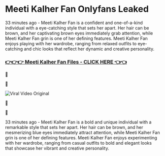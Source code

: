 # Meeti Kalher Fan Onlyfans Leaked

<p>33 minutes ago - Meeti Kalher Fan is a confident and one-of-a-kind individual with a eye-catching style that sets her apart. Her hair can be brown, and her captivating brown eyes immediately grab attention, while Meeti Kalher Fan grin is one of her defining features. Meeti Kalher Fan enjoys playing with her wardrobe, ranging from relaxed outfits to eye-catching and chic looks that reflect her dynamic and creative personality.</p><p>
<h3><a href="https://fansleaks.com-getfree.pro/meeti-kalher-fan" rel="nofollow">👉👉👉 Meeti Kalher Fan Files - CLICK HERE 👈👈</a></h3>
<p>🔻</p>
<p>🔻</p> <p>
<a href="https://fansleaks.com-getfree.pro/meeti-kalher-fan" rel="nofollow"><img src="https://i.imgur.com/0ZbtXZ5.gif" alt="Viral Video Original" style="max-width: 100%; display: inline-block;" data-target="animated-image.originalImage"></a>
<p>🔻</p>
<p>🔻</p> <p>33 minutes ago - Meeti Kalher Fan is a bold and unique individual with a remarkable style that sets her apart. Her hair can be brown, and her mesmerizing blue eyes immediately attract attention, while Meeti Kalher Fan grin is one of her defining features. Meeti Kalher Fan enjoys experimenting with her wardrobe, ranging from casual outfits to bold and elegant looks that showcase her vibrant and creative personality.</p>